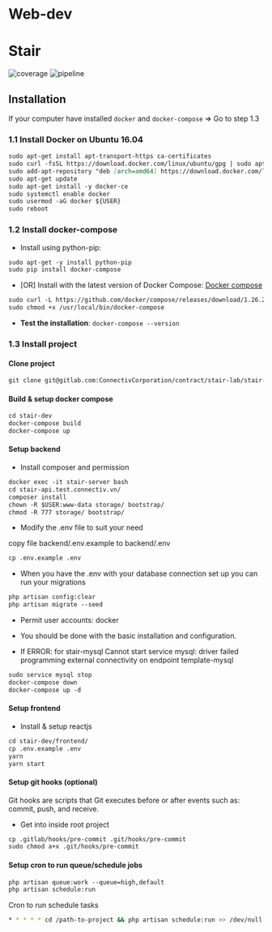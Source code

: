 # Web-dev
# Stair

![coverage](https://gitlab.com/ConnectivCorporation/contract/stair-lab/stair-dev/badges/develop/coverage.svg)
![pipeline](https://gitlab.com/ConnectivCorporation/contract/stair-lab/stair-dev/badges/develop/pipeline.svg)

## Installation

If your computer have installed `docker` and `docker-compose` => Go to step 1.3

### 1.1 Install Docker on Ubuntu 16.04

```markdown
sudo apt-get install apt-transport-https ca-certificates
sudo curl -fsSL https://download.docker.com/linux/ubuntu/gpg | sudo apt-key add -
sudo add-apt-repository "deb [arch=amd64] https://download.docker.com/linux/ubuntu $(lsb_release -cs) stable"
sudo apt-get update
sudo apt-get install -y docker-ce
sudo systemctl enable docker
sudo usermod -aG docker ${USER}
sudo reboot
```

### 1.2 Install docker-compose

- Install using python-pip:

```markdown
sudo apt-get -y install python-pip
sudo pip install docker-compose
```

- [OR] Install with the latest version of Docker Compose: [Docker compose](https://github.com/docker/compose/releases/tag/)

```markdown
sudo curl -L https://github.com/docker/compose/releases/download/1.26.2/docker-compose-$(uname -s)-$(uname -m) -o /usr/local/bin/docker-compose
sudo chmod +x /usr/local/bin/docker-compose
```

- **Test the installation**: `docker-compose --version`

### 1.3  Install project

#### Clone project

```markdown
git clone git@gitlab.com:ConnectivCorporation/contract/stair-lab/stair-dev.git
```

#### Build & setup docker compose

```markdown
cd stair-dev
docker-compose build
docker-compose up
```

#### Setup backend

- Install composer and permission

```markdown
docker exec -it stair-server bash
cd stair-api.test.connectiv.vn/
composer install
chown -R $USER:www-data storage/ bootstrap/
chmod -R 777 storage/ bootstrap/
```

- Modify the .env file to suit your need

copy file backend/.env.example to backend/.env

```markdown
cp .env.example .env
```

- When you have the .env with your database connection set up you can run your migrations

```markdown
php artisan config:clear
php artisan migrate --seed
```

- Permit user accounts: docker

- You should be done with the basic installation and configuration.

- If ERROR: for stair-mysql  Cannot start service mysql: driver failed programming external connectivity on endpoint template-mysql

```markdown
sudo service mysql stop
docker-compose down
docker-compose up -d
```

#### Setup frontend

- Install & setup reactjs

```markdown
cd stair-dev/frontend/
cp .env.example .env
yarn
yarn start
```

#### Setup git hooks (optional)

Git hooks are scripts that Git executes before or after events such as:
commit, push, and receive.

- Get into inside root project

```markdown
cp .gitlab/hooks/pre-commit .git/hooks/pre-commit
sudo chmod a+x .git/hooks/pre-commit
```

#### Setup cron to run queue/schedule jobs

```markdown
php artisan queue:work --queue=high,default
php artisan schedule:run
```

Cron to run schedule tasks

```bash
* * * * * cd /path-to-project && php artisan schedule:run >> /dev/null 2>&1
```

